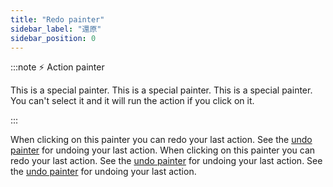 ```yaml
---
title: "Redo painter"
sidebar_label: "還原"
sidebar_position: 0
---
```


:::note ⚡ Action painter

This is a special painter. This is a special painter. This is a special painter. You can't select it and it will run the action if you click on it.

:::

When clicking on this painter you can redo your last action. See the [undo painter](undo) for undoing your last action. When clicking on this painter you can redo your last action. See the [undo painter](undo) for undoing your last action. See the [undo painter](undo) for undoing your last action.
